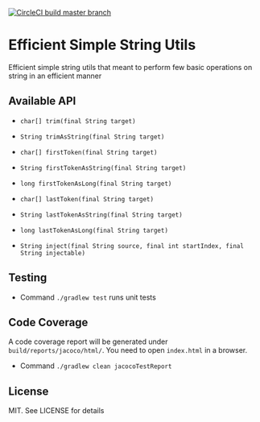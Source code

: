 [![CircleCI build master branch][circleci-badge]][circleci-link]

# Efficient Simple String Utils
Efficient simple string utils that meant to perform few basic operations on string in an efficient manner

## Available API

* `char[] trim(final String target)`
* `String trimAsString(final String target)`

* `char[] firstToken(final String target)`
* `String firstTokenAsString(final String target)`
* `long firstTokenAsLong(final String target)`

* `char[] lastToken(final String target)`
* `String lastTokenAsString(final String target)`
* `long lastTokenAsLong(final String target)`

* `String inject(final String source, final int startIndex, final String injectable)`

## Testing

* Command `./gradlew test` runs unit tests

## Code Coverage

A code coverage report will be generated under `build/reports/jacoco/html/`. You need to open `index.html` in a browser. 

* Command `./gradlew clean jacocoTestReport`


## License
MIT. See LICENSE for details


<!-- references -->

[circleci-badge]: https://circleci.com/gh/azagniotov/efficient-simple-string-utils.svg?style=shield
[circleci-link]: https://circleci.com/gh/azagniotov/efficient-simple-string-utils
